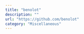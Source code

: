 ```yaml
---
title: "benolot"
description: ""
url: "https://github.com/benolot"
category: "Miscellaneous"
---
```

